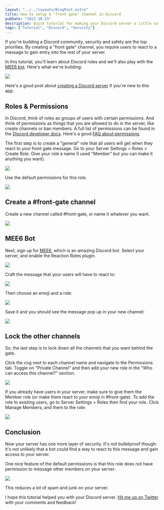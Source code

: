 ```yaml
---
layout: "../../layouts/BlogPost.astro"
title: How to setup a "front gate" channel in Discord
pubDate: "2021-10-23"
description: Quick tutorial for making your Discord server a little safer.
tags: ["Tutorial", "Discord", "Security"]
---
```


If you're building a Discord community, security and safety are the top priorities. By creating a "front gate" channel, you require users to react to a message to gain entry into the rest of your server.

In this tutorial, you'll learn about Discord roles and we'll also play with the [MEE6 bot](https://mee6.xyz/). Here's what we're building:

![](/images/blog/2021-10-23-discord-front-gate/front-gate.png)

Here's a good post about [creating a Discord server](https://blog.discord.com/starting-your-first-discord-server-4dcacda8dad5) if you're new to this app.

## Roles & Permissions

In Discord, think of roles as groups of users with certain permissions. And think of permissions as things that you are allowed to do in the server, like create channels or ban members. A full list of permissions can be found in the [Discord developer docs](https://discord.com/developers/docs/topics/permissions). Here's a good [FAQ about permissions](https://support.discord.com/hc/en-us/articles/206029707).

The first step is to create a "general" role that all users will get when they react to your front gate message. Go to your Server Settings > Roles > Create Role. Give your role a name (I used "Member" but you can make it anything you want).

![](/images/blog/2021-10-23-discord-front-gate/roles-1.png)

Use the default permissions for this role.

![](/images/blog/2021-10-23-discord-front-gate/roles-2.png)

## Create a #front-gate channel

Create a new channel called #front-gate, or name it whatever you want.

![](/images/blog/2021-10-23-discord-front-gate/front-gate-2.png)

## MEE6 Bot

Next, sign up for [MEE6](https://mee6.xyz/), which is an amazing Discord bot. Select your server, and enable the Reaction Roles plugin.

![](/images/blog/2021-10-23-discord-front-gate/reaction-roles.png)

Craft the message that your users will have to react to:

![](/images/blog/2021-10-23-discord-front-gate/mee6.png)

Then choose an emoji and a role:

![](/images/blog/2021-10-23-discord-front-gate/mee6-2.png)

Save it and you should see the message pop up in your new channel:

![](/images/blog/2021-10-23-discord-front-gate/front-gate-3.png)

## Lock the other channels

So, the last step is to lock down all the channels that you want behind the gate.

Click the cog next to each channel name and navigate to the Permissions tab. Toggle on "Private Channel" and then add your new role in the "Who can access this channel?" section:

![](/images/blog/2021-10-23-discord-front-gate/channel-lock.png)

If you already have users in your server, make sure to give them the Member role (or make them react to your emoji in #front-gate). To add the role to existing users, go to Server Settings > Roles then find your role. Click Manage Members, and them to the role:

![](/images/blog/2021-10-23-discord-front-gate/existing-members.png)

## Conclusion

Now your server has one more layer of security. It's not bulletproof though: it's not unlikely that a bot could find a way to react to this message and gain access to your server.

One nice feature of the default permissions is that this role does not have permission to message other members on your server:

![](/images/blog/2021-10-23-discord-front-gate/no-message-members.png)

This reduces a lot of spam and junk on your server.

I hope this tutorial helped you with your Discord server. [Hit me up on Twitter](https://twitter.com/mager) with your comments and feedback!
